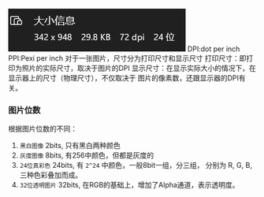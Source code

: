 ![图片信息](../_resources/c8692bc6d7dde3e24783c04ede40099b.png)
DPI:dot per inch
PPI:Pexi per inch
对于一张图片，尺寸分为打印尺寸和显示尺寸
打印尺寸：即打印为照片的实际尺寸，取决于图片的DPI 显示尺寸：在显示实际大小的情况下，在显示器上的尺寸（物理尺寸），不仅取决于 图片的像素数，还跟显示器的DPI有关。
### 图片位数
根据图片位数的不同：
1. `黑白图像` 2bits, 只有黑白两种颜色
2. `灰度图像` 8bits, 有256中颜色，但都是灰度的
3. `24位真彩色` 24bits, 有 `2^24` 中颜色，一般8bit一组，分三组， 分别为 R, G, B, 三种色彩叠加而成。
4. `32位透明图片` 32bits, 在RGB的基础上，增加了Alpha通道，表示透明度。